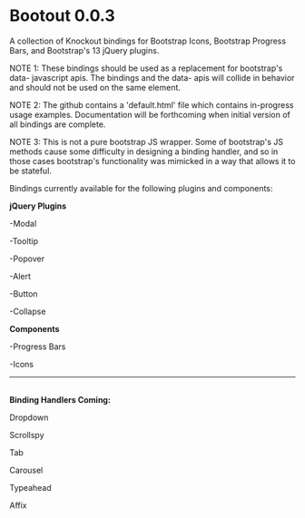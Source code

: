 Bootout 0.0.3
=============

A collection of Knockout bindings for Bootstrap Icons, Bootstrap Progress Bars, and Bootstrap's 13 jQuery plugins.

NOTE 1: These bindings should be used as a replacement for bootstrap's data- javascript apis. The bindings and the data- apis will collide in behavior and should not be used on the same element.

NOTE 2: The github contains a 'default.html' file which contains in-progress usage examples. Documentation will be forthcoming when initial version of all bindings are complete.

NOTE 3: This is not a pure bootstrap JS wrapper. Some of bootstrap's JS methods cause some difficulty in designing a binding handler, and so in those cases bootstrap's functionality was mimicked in a way that allows it to be stateful.


Bindings currently available for the following plugins and components:

<strong>jQuery Plugins</strong>

-Modal

-Tooltip

-Popover

-Alert

-Button

-Collapse



<strong>Components</strong>

-Progress Bars

-Icons


<hr />
<br />
<strong>Binding Handlers Coming:</strong>

Dropdown

Scrollspy

Tab

Carousel

Typeahead

Affix